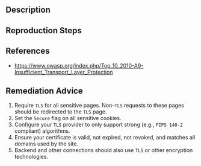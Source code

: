 ## Description


## Reproduction Steps


## References

- https://www.owasp.org/index.php/Top_10_2010-A9-Insufficient_Transport_Layer_Protection


## Remediation Advice

1. Require `TLS` for all sensitive pages. Non-`TLS` requests to these pages should be redirected to the `TLS` page.
2. Set the `Secure` flag on all sensitive cookies.
3. Configure your `TLS` provider to only support strong (e.g., `FIPS 140-2` compliant) algorithms.
4. Ensure your certificate is valid, not expired, not revoked, and matches all domains used by the site.
5. Backend and other connections should also use `TLS` or other encryption technologies.
